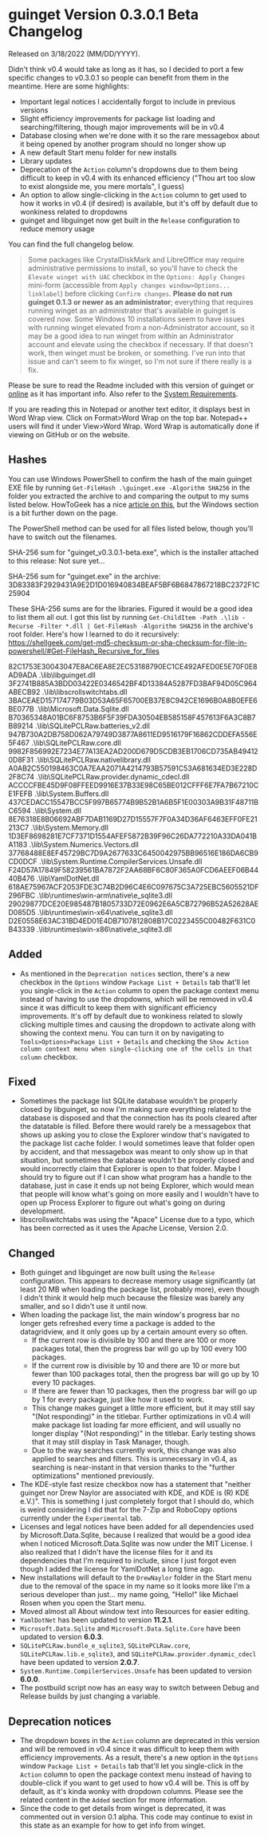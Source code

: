 # guinget Version 0.3.0.1 Beta Changelog
Released on 3/18/2022 (MM/DD/YYYY).

Didn't think v0.4 would take as long as it has, so I decided to port a few specific changes to v0.3.0.1 so people can benefit from them in the meantime. Here are some highlights:
- Important legal notices I accidentally forgot to include in previous versions
- Slight efficiency improvements for package list loading and searching/filtering, though major improvements will be in v0.4
- Database closing when we're done with it so the rare messagebox about it being opened by another program should no longer show up
- A new default Start menu folder for new installs
- Library updates
- Deprecation of the `Action` column's dropdowns due to them being difficult to keep in v0.4 with its enhanced efficiency ("Thou art too slow to exist alongside me, you mere mortals", I guess)
- An option to allow single-clicking in the `Action` column to get used to how it works in v0.4 (if desired) is available, but it's off by default due to wonkiness related to dropdowns
- guinget and libguinget now get built in the `Release` configuration to reduce memory usage

You can find the full changelog below.

> Some packages like CrystalDiskMark and LibreOffice may require administrative permissions to install, so you'll have to check the `Elevate winget with UAC` checkbox in the `Options: Apply Changes` mini-form (accessible from `Apply changes window>Options... linklabel`) before clicking `Confirm changes`. **Please do not run guinget 0.1.3 or newer as an administrator**; everything that requires running winget as an administrator that's available in guinget is covered now. Some Windows 10 installations seem to have issues with running winget elevated from a non-Administrator account, so it may be a good idea to run winget from within an Administrator account and elevate using the checkbox if necessary. If that doesn't work, then winget must be broken, or something. I've run into that issue and can't seem to fix winget, so I'm not sure if there really is a fix.

Please be sure to read the Readme included with this version of guinget or [online](https://github.com/DrewNaylor/guinget/blob/master/docs/readmes/readme-v0.3.0.1-beta.txt) as it has important info. Also refer to the [System Requirements](https://drew-naylor.com/guinget/system-requirements).

If you are reading this in Notepad or another text editor, it displays best in Word Wrap view. Click on Format>Word Wrap on the top bar. Notepad++ users will find it under View>Word Wrap. Word Wrap is automatically done if viewing on GitHub or on the website.

## Hashes

You can use Windows PowerShell to confirm the hash of the main guinget EXE file by running
`Get-FileHash .\guinget.exe -Algorithm SHA256` in the folder you extracted the archive to and comparing the output to my sums listed below. HowToGeek has a nice [article on this](https://www.howtogeek.com/67241/htg-explains-what-are-md5-sha-1-hashes-and-how-do-i-check-them/), but the Windows section is a bit further down on the page.

The PowerShell method can be used for all files listed below, though you'll have to switch out the filenames.

SHA-256 sum for "guinget_v0.3.0.1-beta.exe", which is the installer attached to this release:
Not sure yet...

SHA-256 sum for "guinget.exe" in the archive:
3D83383F2929431A9E2D1D016940834BEAF5BF6B6847867218BC2372F1C25904

These SHA-256 sums are for the libraries. Figured it would be a good idea to list them all out. I got this list by running `Get-ChildItem -Path .\lib -Recurse -Filter *.dll | Get-FileHash -Algorithm SHA256` in the archive's root folder. Here's how I learned to do it recursively: https://shellgeek.com/get-md5-checksum-or-sha-checksum-for-file-in-powershell/#Get-FileHash_Recursive_for_files

82C1753E30043047E8AC6EA8E2EC53188790EC1CE492AFED0E5E70F0E8AD9ADA    .\lib\libguinget.dll
3F2741B885A3BDD03422E0346542BF4D13384A5287FD3BAF94D05C964ABECB92    .\lib\libscrollswitchtabs.dll
3BACEAED157174779B03D53A65F65700EB37E8C942CE1696B0A8B0EFE6BE077B    .\lib\Microsoft.Data.Sqlite.dll
B70365348A01BC6F8753B6F5F39FDA30504EB585158F457613F6A3C8B7B89214    .\lib\SQLitePCLRaw.batteries_v2.dll
947B730A2DB758D062A79749D3877A8611ED9516179F16862CDDEFA556E5F467    .\lib\SQLitePCLRaw.core.dll
9982F856992E7234E77A13EA2AD200D679D5CDB3EB1706CD735AB494120D8F31    .\lib\SQLitePCLRaw.nativelibrary.dll
A0AB2C550198463C0A7EAA2071A4214793B57591C53A681634ED3E228D2F8C74    .\lib\SQLitePCLRaw.provider.dynamic_cdecl.dll
ACCCCFBE45D9F08FFEED9916E37B33E98C65BE012CFFF6E7FA7B67210CE1FEFB    .\lib\System.Buffers.dll
437CEDACC15547BCC5F997B65774B9B52B1A6B5F1E00303A9B31F48711BC6594    .\lib\System.dll
8E76318E8B06692ABF7DAB1169D27D15557F7F0A34D36AF6463EFF0FE21213C7    .\lib\System.Memory.dll
1D3EF8698281E7CF7371D1554AFEF5872B39F96C26DA772210A33DA041BA1183    .\lib\System.Numerics.Vectors.dll
37768488E8EF45729BC7D9A2677633C6450042975BB96516E186DA6CB9CD0DCF    .\lib\System.Runtime.CompilerServices.Unsafe.dll
F24D57A17849F58239561BA7872F2AA68BF6C80F365A0FCD6AEEF06B4440B476    .\lib\YamlDotNet.dll
618AE75967ACF2053FDE3C74B2D96C4E6C097675C3A725EBC5605521DF296FBC    .\lib\runtimes\win-arm\native\e_sqlite3.dll
29029877DCE20E985487B1805733D72E0962E6A5CB72796B52A52628AED085D5    .\lib\runtimes\win-x64\native\e_sqlite3.dll
D2E0558E63AC31BD4ED01E4DB7107812808B17C0223455C00482F631C0B43339    .\lib\runtimes\win-x86\native\e_sqlite3.dll



## Added

- As mentioned in the `Deprecation notices` section, there's a new checkbox in the `Options` window `Package List + Details` tab that'll let you single-click in the `Action` column to open the package context menu instead of having to use the dropdowns, which will be removed in v0.4 since it was difficult to keep them with significant efficiency improvements. It's off by default due to wonkiness related to slowly clicking multiple times and causing the dropdown to activate along with showing the context menu. You can turn it on by navigating to `Tools>Options>Package List + Details` and checking the `Show Action column context menu when single-clicking one of the cells in that column` checkbox.

## Fixed

- Sometimes the package list SQLite database wouldn't be properly closed by libguinget, so now I'm making sure everything related to the database is disposed and that the connection has its pools cleared after the datatable is filled. Before there would rarely be a messagebox that shows up asking you to close the Explorer window that's navigated to the package list cache folder. I would sometimes leave that folder open by accident, and that messagebox was meant to only show up in that situation, but sometimes the database wouldn't be properly closed and would incorrectly claim that Explorer is open to that folder. Maybe I should try to figure out if I can show what program has a handle to the database, just in case it ends up not being Explorer, which would mean that people will know what's going on more easily and I wouldn't have to open up Process Explorer to figure out what's going on during development.
- libscrollswitchtabs was using the "Apace" License due to a typo, which has been corrected as it uses the Apac*h*e License, Version 2.0.

## Changed

- Both guinget and libguinget are now built using the `Release` configuration. This appears to decrease memory usage significantly (at least 20 MB when loading the package list, probably more), even though I didn't think it would help much because the filesize was barely any smaller, and so I didn't use it until now.
- When loading the package list, the main window's progress bar no longer gets refreshed every time a package is added to the datagridview, and it only goes up by a certain amount every so often.
  - If the current row is divisible by 100 and there are 100 or more packages total, then the progress bar will go up by 100 every 100 packages.
  - If the current row is divisible by 10 and there are 10 or more but fewer than 100 packages total, then the progress bar will go up by 10 every 10 packages.
  - If there are fewer than 10 packages, then the progress bar will go up by 1 for every package, just like how it used to work.
  - This change makes guinget a little more efficient, but it may still say "(Not responding)" in the titlebar. Further optimizations in v0.4 will make package list loading far more efficient, and will usually no longer display "(Not responding)" in the titlebar. Early testing shows that it may still display in Task Manager, though.
  - Due to the way searches currently work, this change was also applied to searches and filters. This is unnecessary in v0.4, as searching is near-instant in that version thanks to the "further optimizations" mentioned previously.
- The KDE-style fast resize checkbox now has a statement that "neither guinget nor Drew Naylor are associated with KDE, and KDE is (R) KDE e.V.)". This is something I just completely forgot that I should do, which is weird considering I did that for the 7-Zip and RoboCopy options currently under the `Experimental` tab.
- Licenses and legal notices have been added for all dependencies used by Microsoft.Data.Sqlite, because I realized that would be a good idea when I noticed Microsoft.Data.Sqlite was now under the MIT License. I also realized that I didn't have the license files for it and its dependencies that I'm required to include, since I just forgot even though I added the license for YamlDotNet a long time ago.
- New installations will default to the `DrewNaylor` folder in the Start menu due to the removal of the space in my name so it looks more like I'm a serious developer than just... my name going, "Hello!" like Michael Rosen when you open the Start menu.
- Moved almost all About window text into Resources for easier editing.
- `YamlDotNet` has been updated to version **11.2.1**.
- `Microsoft.Data.Sqlite` and `Microsoft.Data.Sqlite.Core` have been updated to version **6.0.3**.
- `SQLitePCLRaw.bundle_e_sqlite3`, `SQLitePCLRaw.core`, `SQLitePCLRaw.lib.e_sqlite3`, and `SQLitePCLRaw.provider.dynamic_cdecl` have been updated to version **2.0.7**.
- `System.Runtime.CompilerServices.Unsafe` has been updated to version **6.0.0**.
- The postbuild script now has an easy way to switch between Debug and Release builds by just changing a variable.

## Deprecation notices

- The dropdown boxes in the `Action` column are deprecated in this version and will be removed in v0.4 since it was difficult to keep them with efficiency improvements. As a result, there's a new option in the `Options` window `Package List + Details` tab that'll let you single-click in the `Action` column to open the package context menu instead of having to double-click if you want to get used to how v0.4 will be. This is off by default, as it's kinda wonky with dropdown columns. Please see the related content in the `Added` section for more information.
- Since the code to get details from winget is deprecated, it was commented out in version 0.1 alpha. This code may continue to exist in this state as an example for how to get info from winget.
